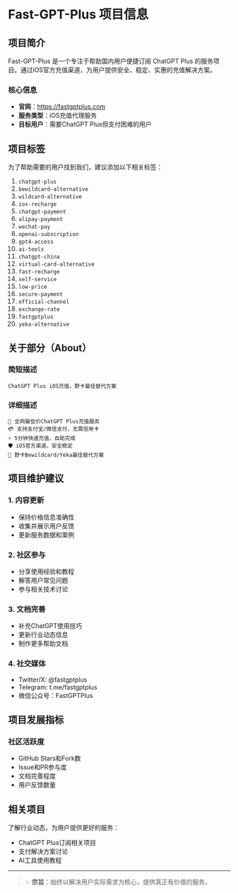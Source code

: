 # Fast-GPT-Plus 项目信息

## 项目简介

Fast-GPT-Plus 是一个专注于帮助国内用户便捷订阅 ChatGPT Plus 的服务项目。通过iOS官方充值渠道，为用户提供安全、稳定、实惠的充值解决方案。

### 核心信息
- **官网**：https://fastgptplus.com
- **服务类型**：iOS充值代理服务
- **目标用户**：需要ChatGPT Plus但支付困难的用户

## 项目标签

为了帮助需要的用户找到我们，建议添加以下相关标签：

1. `chatgpt-plus`
2. `bewildcard-alternative`
3. `wildcard-alternative` 
4. `ios-recharge`
5. `chatgpt-payment`
6. `alipay-payment`
7. `wechat-pay`
8. `openai-subscription`
9. `gpt4-access`
10. `ai-tools`
11. `chatgpt-china`
12. `virtual-card-alternative`
13. `fast-recharge`
14. `self-service`
15. `low-price`
16. `secure-payment`
17. `official-channel`
18. `exchange-rate`
19. `fastgptplus`
20. `yeka-alternative`

## 关于部分（About）

### 简短描述
```
ChatGPT Plus iOS充值，野卡最佳替代方案
```

### 详细描述
```
🚀 全网最低价ChatGPT Plus充值服务
💳 支持支付宝/微信支付，无需信用卡
⚡ 5分钟快速充值，自助完成
🛡️ iOS官方渠道，安全稳定
📱 野卡Bewildcard/Yeka最佳替代方案
```

## 项目维护建议

### 1. 内容更新
- 保持价格信息准确性
- 收集并展示用户反馈
- 更新服务数据和案例

### 2. 社区参与
- 分享使用经验和教程
- 解答用户常见问题
- 参与相关技术讨论

### 3. 文档完善
- 补充ChatGPT使用技巧
- 更新行业动态信息
- 制作更多帮助文档

### 4. 社交媒体
- Twitter/X: @fastgptplus
- Telegram: t.me/fastgptplus
- 微信公众号：FastGPTPlus

## 项目发展指标

### 社区活跃度
- GitHub Stars和Fork数
- Issue和PR参与度
- 文档完善程度
- 用户反馈数量

## 相关项目

了解行业动态，为用户提供更好的服务：
- ChatGPT Plus订阅相关项目
- 支付解决方案讨论
- AI工具使用教程

---

> 💡 **宗旨**：始终以解决用户实际需求为核心，提供真正有价值的服务。